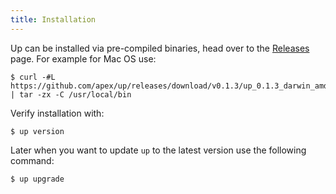 ```yaml
---
title: Installation
---
```


Up can be installed via pre-compiled binaries, head over to the [Releases](https://github.com/apex/up/releases) page. For example for Mac OS use:

```
$ curl -#L https://github.com/apex/up/releases/download/v0.1.3/up_0.1.3_darwin_amd64.tar.gz | tar -zx -C /usr/local/bin
```

Verify installation with:

```
$ up version
```

Later when you want to update `up` to the latest version use the following command:

```
$ up upgrade
```
